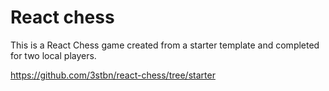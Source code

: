 # React chess

This is a React Chess game created from a starter template and completed for two local players.

https://github.com/3stbn/react-chess/tree/starter
